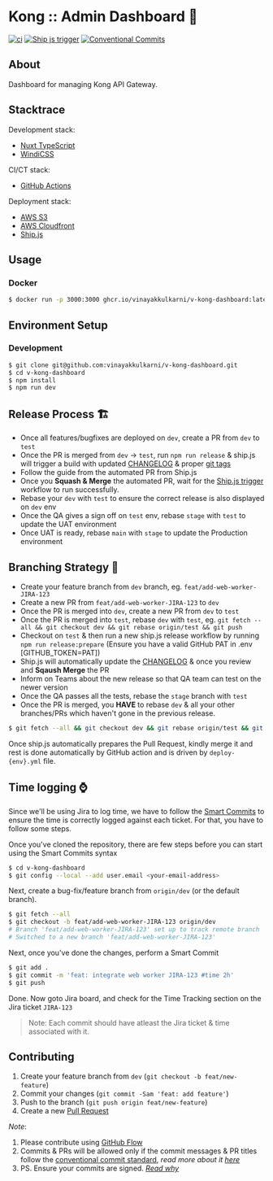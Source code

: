 # Kong :: Admin Dashboard 🌉
<!-- Badges -->
[![ci](https://github.com/vinayakkulkarni/v-kong-dashboard/actions/workflows/ci.yml/badge.svg)](https://github.com/vinayakkulkarni/v-kong-dashboard/actions/workflows/ci.yml)
[![Ship js trigger](https://github.com/vinayakkulkarni/v-kong-dashboard/workflows/Ship%20js%20trigger/badge.svg)](https://github.com/vinayakkulkarni/v-kong-dashboard/actions/workflows/shipjs-trigger.yml)
[![Conventional Commits](https://img.shields.io/badge/Conventional%20Commits-1.0.0-green.svg)](https://conventionalcommits.org)


## About

Dashboard for managing Kong API Gateway.

## Stacktrace 
Development stack:
- [Nuxt TypeScript](https://typescript.nuxtjs.org/)
- [WindiCSS](https://windicss.org/)

CI/CT stack:
- [GitHub Actions](./.github/workflows/ci.yml)

Deployment stack:
- [AWS S3](https://aws.amazon.com/s3/)
- [AWS Cloudfront](https://aws.amazon.com/cloudfront/)
- [Ship.js](https://github.com/algolia/shipjs)

## Usage

### Docker

```sh
$ docker run -p 3000:3000 ghcr.io/vinayakkulkarni/v-kong-dashboard:latest
```

## Environment Setup

### Development 
```sh
$ git clone git@github.com:vinayakkulkarni/v-kong-dashboard.git
$ cd v-kong-dashboard
$ npm install
$ npm run dev
```

## Release Process 🏗

- Once all features/bugfixes are deployed on `dev`, create a PR from `dev` to `test`
- Once the PR is merged from `dev` -> `test`, run `npm run release` & ship.js will trigger a build with updated [CHANGELOG](./CHANGELOG.md) & proper [git tags](https://github.com/vinayakkulkarni/v-kong-dashboard/tags)
- Follow the guide from the automated PR from Ship.js
- Once you **Squash & Merge** the automated PR, wait for the [Ship.js trigger](https://github.com/vinayakkulkarni/v-kong-dashboard/actions/workflows/shipjs-trigger.yml) workflow to run successfully.
- Rebase your `dev` with `test` to ensure the correct release is also displayed on `dev` env
- Once the QA gives a sign off on `test` env, rebase `stage` with `test` to update the UAT environment
- Once UAT is ready, rebase `main` with `stage` to update the Production environment

## Branching Strategy 🎋

- Create your feature branch from `dev` branch, eg. `feat/add-web-worker-JIRA-123`
- Create a new PR from `feat/add-web-worker-JIRA-123` to `dev`
- Once the PR is merged into `dev`, create a new PR from `dev` to `test`
- Once the PR is merged into `test`, rebase `dev` with `test`, eg. `git fetch --all && git checkout dev && git rebase origin/test && git push`
- Checkout on `test` & then run a new ship.js release workflow by running `npm run release:prepare` (Ensure you have a valid GitHub PAT in .env [GITHUB_TOKEN=PAT])
- Ship.js will automatically update the [CHANGELOG](./CHANGELOG.md) & once you review and **Sqaush Merge** the PR
- Inform on Teams about the new release so that QA team can test on the newer version
- Once the QA passes all the tests, rebase the `stage` branch with `test`
- Once the PR is merged, you **HAVE** to rebase `dev` & all your other branches/PRs which haven't gone in the previous release.
```bash
$ git fetch --all && git checkout dev && git rebase origin/test && git push
```
Once ship.js automatically prepares the Pull Request, kindly merge it and rest is done automatically by GitHub action and is driven by `deploy-{env}.yml` file.

## Time logging ⌚️

Since we'll be using Jira to log time, we have to follow the [Smart Commits](https://support.atlassian.com/jira-software-cloud/docs/process-issues-with-smart-commits/) to ensure the time is correctly logged against each ticket. For that, you have to follow some steps.

Once you've cloned the repository, there are few steps before you can start using the Smart Commits syntax
```sh
$ cd v-kong-dashboard
$ git config --local --add user.email <your-email-address>
```

Next, create a bug-fix/feature branch from `origin/dev` (or the default branch).
```sh
$ git fetch --all
$ git checkout -b feat/add-web-worker-JIRA-123 origin/dev
# Branch 'feat/add-web-worker-JIRA-123' set up to track remote branch 'dev' from 'origin'.
# Switched to a new branch 'feat/add-web-worker-JIRA-123'
```

Next, once you've done the changes, perform a Smart Commit
```sh
$ git add .
$ git commit -m 'feat: integrate web worker JIRA-123 #time 2h'
$ git push 
```
Done. Now goto Jira board, and check for the Time Tracking section on the Jira ticket `JIRA-123`

> Note: Each commit should have atleast the Jira ticket & time associated with it.

## Contributing

1. Create your feature branch from `dev` (`git checkout -b feat/new-feature`)
2. Commit your changes (`git commit -Sam 'feat: add feature'`)
3. Push to the branch (`git push origin feat/new-feature`)
4. Create a new [Pull Request](https://github.com/vinayakkulkarni/v-kong-dashboard/compare)

_Note_:

1. Please contribute using [GitHub Flow](https://web.archive.org/web/20191104103724/https://guides.github.com/introduction/flow/)
2. Commits & PRs will be allowed only if the commit messages & PR titles follow the [conventional commit standard](https://www.conventionalcommits.org/), _read more about it [here](https://github.com/conventional-changelog/commitlint/tree/master/%40commitlint/config-conventional#type-enum)_
3. PS. Ensure your commits are signed. _[Read why](https://withblue.ink/2020/05/17/how-and-why-to-sign-git-commits.html)_
